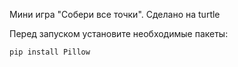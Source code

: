 Мини игра "Собери все точки". Сделано на turtle

Перед запуском установите необходимые пакеты:

```bash
pip install Pillow
```
